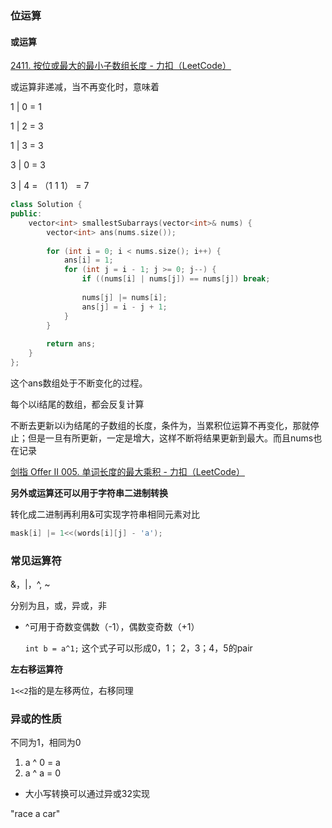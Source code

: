 ### 位运算

#### 或运算

[2411. 按位或最大的最小子数组长度 - 力扣（LeetCode）](https://leetcode.cn/problems/smallest-subarrays-with-maximum-bitwise-or/)

或运算非递减，当不再变化时，意味着

1 | 0 = 1

1 | 2  = 3

1 | 3 = 3

3 | 0 = 3

3 | 4 =  （1 1 1） = 7

```c++
class Solution {
public:
    vector<int> smallestSubarrays(vector<int>& nums) {
        vector<int> ans(nums.size());
        
        for (int i = 0; i < nums.size(); i++) {
            ans[i] = 1;
            for (int j = i - 1; j >= 0; j--) {
                if ((nums[i] | nums[j]) == nums[j]) break;
                
                nums[j] |= nums[i];
                ans[j] = i - j + 1;
            }
        }
        
        return ans;
    }
};
```

这个ans数组处于不断变化的过程。

每个以i结尾的数组，都会反复计算

不断去更新以i为结尾的子数组的长度，条件为，当累积位运算不再变化，那就停止；但是一旦有所更新，一定是增大，这样不断将结果更新到最大。而且nums也在记录





[剑指 Offer II 005. 单词长度的最大乘积 - 力扣（LeetCode）](https://leetcode.cn/problems/aseY1I/)

**另外或运算还可以用于字符串二进制转换**

转化成二进制再利用&可实现字符串相同元素对比

```c++
mask[i] |= 1<<(words[i][j] - 'a');
```



### 常见运算符

&，|，^, ~

分别为且，或，异或，非

* ^可用于奇数变偶数（-1），偶数变奇数（+1）

  `int b = a^1;`  这个式子可以形成0，1； 2，3；4，5的pair

**左右移运算符**

`1<<2`指的是左移两位，右移同理



### 异或的性质

不同为1，相同为0

1.  a ^ 0 = a
2.  a ^ a = 0

* 大小写转换可以通过异或32实现

"race a car"
